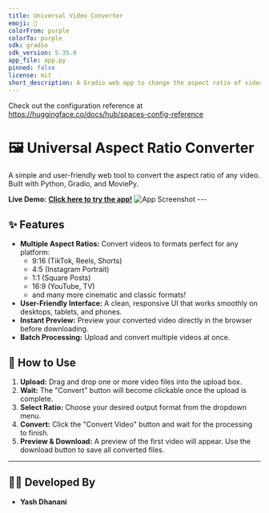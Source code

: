 ```yaml
---
title: Universal Video Converter
emoji: 🏢
colorFrom: purple
colorTo: purple
sdk: gradio
sdk_version: 5.35.0
app_file: app.py
pinned: false
license: mit
short_description: A Gradio web app to change the aspect ratio of videos
---
```


Check out the configuration reference at https://huggingface.co/docs/hub/spaces-config-reference

# 🖼️ Universal Aspect Ratio Converter

A simple and user-friendly web tool to convert the aspect ratio of any video. Built with Python, Gradio, and MoviePy.

**Live Demo:** [**Click here to try the app!**](https://huggingface.co/spaces/dhananiyash9/universal-video-converter)  ![App Screenshot](https://huggingface.co/spaces/dhananiyash9/universal-video-converter/resolve/main/screenshot.png) ---

## ✨ Features

- **Multiple Aspect Ratios:** Convert videos to formats perfect for any platform:
  - 9:16 (TikTok, Reels, Shorts)
  - 4:5 (Instagram Portrait)
  - 1:1 (Square Posts)
  - 16:9 (YouTube, TV)
  - and many more cinematic and classic formats!
- **User-Friendly Interface:** A clean, responsive UI that works smoothly on desktops, tablets, and phones.
- **Instant Preview:** Preview your converted video directly in the browser before downloading.
- **Batch Processing:** Upload and convert multiple videos at once.

## 🚀 How to Use

1.  **Upload:** Drag and drop one or more video files into the upload box.
2.  **Wait:** The "Convert" button will become clickable once the upload is complete.
3.  **Select Ratio:** Choose your desired output format from the dropdown menu.
4.  **Convert:** Click the "Convert Video" button and wait for the processing to finish.
5.  **Preview & Download:** A preview of the first video will appear. Use the download button to save all converted files.

---

## 👨‍💻 Developed By

- **Yash Dhanani**
